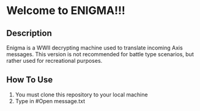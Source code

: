 #                                                                 Welcome to ENIGMA!!!
## Description
Enigma is a WWII decrypting machine used to translate incoming Axis messages. This version is not recommended for battle type scenarios, but rather used for recreational purposes.
## How To Use
1. You must clone this repository to your local machine 
2. Type in #Open message.txt 
